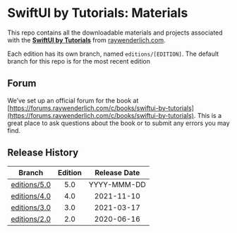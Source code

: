 # SwiftUI by Tutorials: Materials

This repo contains all the downloadable materials and projects associated with the **[SwiftUI by Tutorials](https://www.raywenderlich.com/books/swiftui-by-tutorials)** from [raywenderlich.com](https://www.raywenderlich.com).

Each edition has its own branch, named `editions/[EDITION]`. The default branch for this repo is for the most recent edition

## Forum

We’ve set up an official forum for the book at [https://forums.raywenderlich.com/c/books/swiftui-by-tutorials](https://forums.raywenderlich.com/c/books/swiftui-by-tutorials). This is a great place to ask questions about the book or to submit any errors you may find.


## Release History

| Branch                                                                           | Edition | Release Date |
| -------------------------------------------------------------------------------- |:-------:|:------------:|
| [editions/5.0](https://github.com/raywenderlich/sui-materials/tree/editions/5.0) | 5.0     | YYYY-MMM-DD   |
| [editions/4.0](https://github.com/raywenderlich/sui-materials/tree/editions/4.0) | 4.0     | 2021-11-10   |
| [editions/3.0](https://github.com/raywenderlich/sui-materials/tree/editions/3.0) | 3.0     | 2021-03-17   |
| [editions/2.0](https://github.com/raywenderlich/sui-materials/tree/editions/2.0) | 2.0     | 2020-06-16   |
